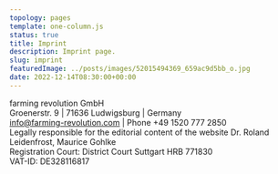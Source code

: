 ```yaml
---
topology: pages
template: one-column.js
status: true
title: Imprint
description: Imprint page.
slug: imprint
featuredImage: ../posts/images/52015494369_659ac9d5bb_o.jpg
date: 2022-12-14T08:30:00+00:00
---
```


farming revolution GmbH  
Groenerstr. 9 | 71636 Ludwigsburg | Germany  
info@farming-revolution.com | Phone +49 1520 777 2850  
Legally responsible for the editorial content of the website
Dr. Roland Leidenfrost, Maurice Gohlke  
Registration Court: District Court Suttgart HRB 771830  
VAT-ID: DE328116817
